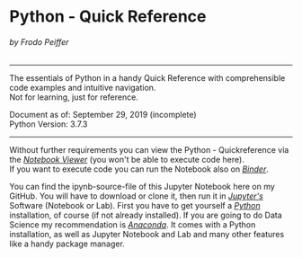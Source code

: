 # **Python - Quick Reference**
###### by Frodo Peiffer
---
The essentials of Python in a handy Quick Reference with comprehensible code examples and intuitive navigation.  
Not for learning, just for reference.

Document as of: September 29, 2019 (incomplete)  
Python Version: 3.7.3

---

Without further requirements you can view the Python - Quickreference via the *[Notebook Viewer](https://nbviewer.jupyter.org/github/Ghelatas/python-quickref/blob/master/python_quickref.ipynb)* (you won't be able to execute code here).  
If you want to execute code you can run the Notebook also on *[Binder](https://hub.gke.mybinder.org/user/ghelatas-python-quickref-37ssypep/notebooks/python_quickref.ipynb)*.

You can find the ipynb-source-file of this Jupyter Notebook here on my GitHub. You will have to download or clone it, then run it in *[Jupyter's](https://jupyter.org/)* Software (Notebook or Lab). First you have to get yourself a *[Python](https://www.python.org)* installation, of course (if not  already installed). If you are going to do Data Science my recommendation is *[Anaconda](https://www.anaconda.com)*. It comes with a Python installation, as well as Jupyter Notebook and Lab and many other features like a handy package manager.